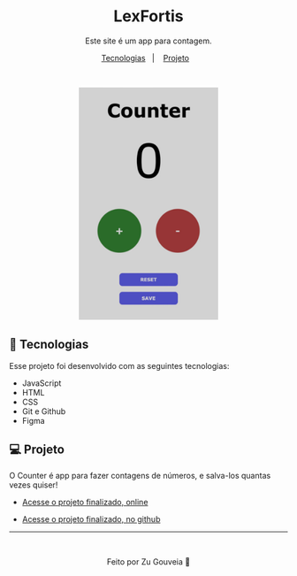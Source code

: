 <h1 align="center"> LexFortis </h1>

<p align="center">
Este site é um app para contagem.

<p align="center">
  <a href="#-tecnologias">Tecnologias</a>&nbsp;&nbsp;&nbsp;|&nbsp;&nbsp;&nbsp;
  <a href="#-projeto">Projeto</a>&nbsp;&nbsp;&nbsp;
</p>

<br>

<p align="center">
  <img alt="Projeto UniLink" src="counter.png" width="50%" >
</p>

## 🧠 Tecnologias

Esse projeto foi desenvolvido com as seguintes tecnologias:

- JavaScript
- HTML
- CSS
- Git e Github
- Figma

## 💻 Projeto

O Counter é app para fazer contagens de números, e salva-los quantas vezes quiser!

- [Acesse o projeto finalizado, online](https://appcontagem.netlify.app)

- [Acesse o projeto finalizado, no github](https://zugouveia.github.io/counter/)

---

<br>
<p align="center">
   Feito por Zu Gouveia 🖤
</p>
